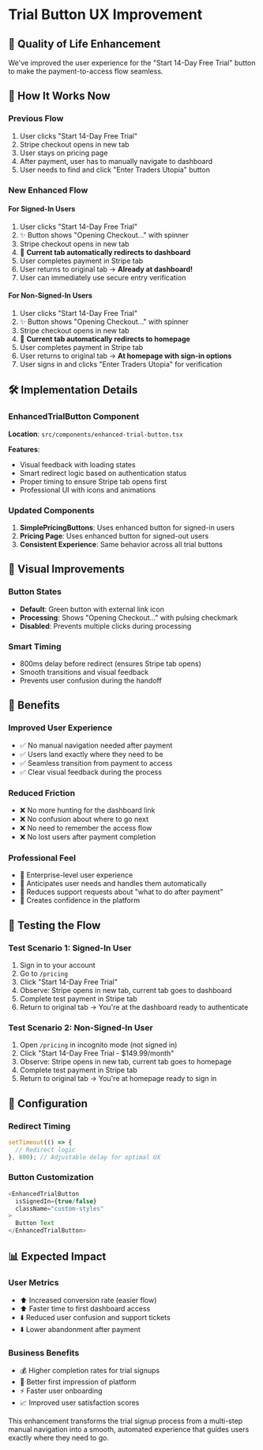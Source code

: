 # Trial Button UX Improvement

## 🎯 **Quality of Life Enhancement**

We've improved the user experience for the "Start 14-Day Free Trial" button to make the payment-to-access flow seamless.

## 🔄 **How It Works Now**

### **Previous Flow**
1. User clicks "Start 14-Day Free Trial"
2. Stripe checkout opens in new tab
3. User stays on pricing page
4. After payment, user has to manually navigate to dashboard
5. User needs to find and click "Enter Traders Utopia" button

### **New Enhanced Flow**

#### **For Signed-In Users**
1. User clicks "Start 14-Day Free Trial" 
2. ✨ Button shows "Opening Checkout..." with spinner
3. Stripe checkout opens in new tab
4. 🚀 **Current tab automatically redirects to dashboard**
5. User completes payment in Stripe tab
6. User returns to original tab → **Already at dashboard!**
7. User can immediately use secure entry verification

#### **For Non-Signed-In Users**
1. User clicks "Start 14-Day Free Trial"
2. ✨ Button shows "Opening Checkout..." with spinner  
3. Stripe checkout opens in new tab
4. 🚀 **Current tab automatically redirects to homepage**
5. User completes payment in Stripe tab
6. User returns to original tab → **At homepage with sign-in options**
7. User signs in and clicks "Enter Traders Utopia" for verification

## 🛠️ **Implementation Details**

### **EnhancedTrialButton Component**
**Location**: `src/components/enhanced-trial-button.tsx`

**Features**:
- Visual feedback with loading states
- Smart redirect logic based on authentication status
- Proper timing to ensure Stripe tab opens first
- Professional UI with icons and animations

### **Updated Components**
1. **SimplePricingButtons**: Uses enhanced button for signed-in users
2. **Pricing Page**: Uses enhanced button for signed-out users
3. **Consistent Experience**: Same behavior across all trial buttons

## 🎨 **Visual Improvements**

### **Button States**
- **Default**: Green button with external link icon
- **Processing**: Shows "Opening Checkout..." with pulsing checkmark
- **Disabled**: Prevents multiple clicks during processing

### **Smart Timing**
- 800ms delay before redirect (ensures Stripe tab opens)
- Smooth transitions and visual feedback
- Prevents user confusion during the handoff

## 🚀 **Benefits**

### **Improved User Experience**
- ✅ No manual navigation needed after payment
- ✅ Users land exactly where they need to be
- ✅ Seamless transition from payment to access
- ✅ Clear visual feedback during the process

### **Reduced Friction**
- ❌ No more hunting for the dashboard link
- ❌ No confusion about where to go next
- ❌ No need to remember the access flow
- ❌ No lost users after payment completion

### **Professional Feel**
- 🎯 Enterprise-level user experience
- 🎯 Anticipates user needs and handles them automatically
- 🎯 Reduces support requests about "what to do after payment"
- 🎯 Creates confidence in the platform

## 🧪 **Testing the Flow**

### **Test Scenario 1: Signed-In User**
1. Sign in to your account
2. Go to `/pricing`
3. Click "Start 14-Day Free Trial"
4. Observe: Stripe opens in new tab, current tab goes to dashboard
5. Complete test payment in Stripe tab
6. Return to original tab → You're at the dashboard ready to authenticate

### **Test Scenario 2: Non-Signed-In User**
1. Open `/pricing` in incognito mode (not signed in)
2. Click "Start 14-Day Free Trial - $149.99/month"
3. Observe: Stripe opens in new tab, current tab goes to homepage
4. Complete test payment in Stripe tab
5. Return to original tab → You're at homepage ready to sign in

## 🔧 **Configuration**

### **Redirect Timing**
```typescript
setTimeout(() => {
  // Redirect logic
}, 800); // Adjustable delay for optimal UX
```

### **Button Customization**
```typescript
<EnhancedTrialButton 
  isSignedIn={true/false}
  className="custom-styles"
>
  Button Text
</EnhancedTrialButton>
```

## 📊 **Expected Impact**

### **User Metrics**
- ⬆️ Increased conversion rate (easier flow)
- ⬆️ Faster time to first dashboard access
- ⬇️ Reduced user confusion and support tickets
- ⬇️ Lower abandonment after payment

### **Business Benefits**
- 💰 Higher completion rates for trial signups
- 🎯 Better first impression of platform
- ⚡ Faster user onboarding
- 📈 Improved user satisfaction scores

This enhancement transforms the trial signup process from a multi-step manual navigation into a smooth, automated experience that guides users exactly where they need to go. 